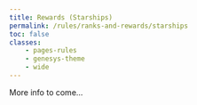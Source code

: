 ```yaml
---
title: Rewards (Starships)
permalink: /rules/ranks-and-rewards/starships
toc: false
classes:
    - pages-rules
    - genesys-theme
    - wide
---
```


More info to come...
